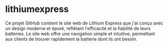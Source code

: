 # lithiumexpress
Ce projet GitHub contient le site web de Lithium Express que j'ai conçu avec un design moderne et épuré, reflétant l'efficacité et la fiabilité de leurs batteries. Le site web offre une navigation simple et intuitive, permettant aux clients de trouver rapidement la batterie dont ils ont besoin. 
